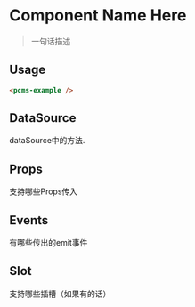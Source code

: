 # Component Name Here

> 一句话描述

## Usage

```html
<pcms-example />
```

## DataSource

dataSource中的方法.

## Props

支持哪些Props传入

## Events

有哪些传出的emit事件

## Slot

支持哪些插槽（如果有的话）
